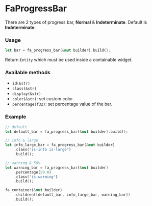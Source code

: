 # FaProgressBar

There are 2 types of progress bar, **Normal** & **Indeterminate**. Default is **Indeterminate**.


### Usage
```rust
let bar = fa_progress_bar(&mut builder).build();
```
Return `Entity` which must be used inside a containable widget.

### Available methods
- `id(&str)`
- `class(&str)`
- `display(&str)`
- `color(&str)`: set custom color.
- `percentage(f32)`: set percentage value of the bar.

### Example
```rust
// default
let default_bar = fa_progress_bar(&mut builder).build();

// info & large
let info_large_bar = fa_progress_bar(&mut builder)
    .class("is-info is-large")
    .build();

// warning & 50%
let warning_bar = fa_progress_bar(&mut builder)
    .percentage(50.0)
    .class("is-warning")
    .build();

fa_container(&mut builder)
    .children([default_bar, info_large_bar, warning_bar])
    .build();
```

